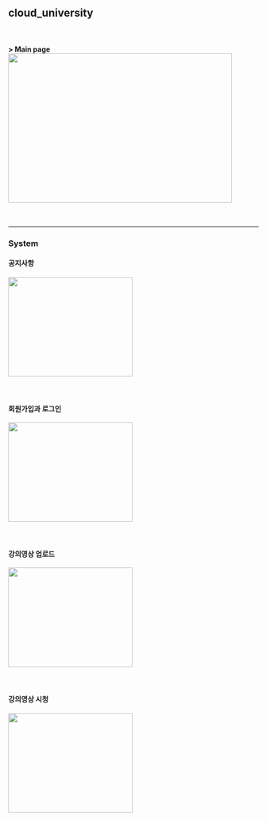 ## **cloud_university**
<br><br>
**> Main page<br>**
<img src="https://user-images.githubusercontent.com/60500649/94154886-519efc00-feb9-11ea-9b2c-cca4e9e66810.png" width="450px" height="300px"></img><br><br>
<br>

***

### **System**

#### 공지사항
<img src="https://user-images.githubusercontent.com/60500649/94267724-0cd99a80-ff77-11ea-893c-d7a782b460b0.gif" width="250" height="200"/></a>
<br><br><br>

#### 회원가입과 로그인
<img src="https://user-images.githubusercontent.com/60500649/94267902-54602680-ff77-11ea-806e-0603c5059bcb.gif" width="250" height="200"/></a>
<br><br><br>

#### 강의영상 업로드
<img src="https://user-images.githubusercontent.com/60500649/94268008-7a85c680-ff77-11ea-9912-00d1a5f95639.gif" width="250" height="200"/></a>
<br><br><br>

#### 강의영상 시청
<img src="https://user-images.githubusercontent.com/60500649/94268044-8b363c80-ff77-11ea-88ed-73a6f4660beb.gif" width="250" height="200"/></a>
<br><br><br>
